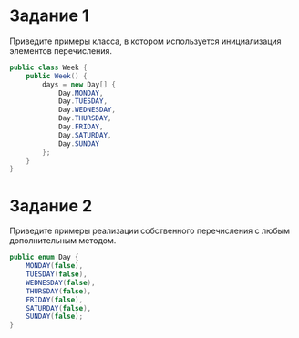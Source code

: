 # Задание 1

Приведите примеры класса, в котором используется инициализация элементов перечисления.
```java
public class Week {
    public Week() {
        days = new Day[] {
            Day.MONDAY,
            Day.TUESDAY,
            Day.WEDNESDAY,
            Day.THURSDAY,
            Day.FRIDAY,
            Day.SATURDAY,
            Day.SUNDAY
        };
    }
}
```

# Задание 2

Приведите примеры реализации собственного перечисления c любым дополнительным методом.


```java
public enum Day {
    MONDAY(false),
    TUESDAY(false),
    WEDNESDAY(false),
    THURSDAY(false),
    FRIDAY(false),
    SATURDAY(false),
    SUNDAY(false);
}
```

